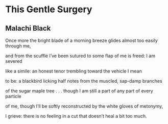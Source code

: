 # This Gentle Surgery
## Malachi Black
Once more the bright blade of a morning breeze
glides almost too easily through me,

and from the scuffle I’ve been sutured to
some flap of me is freed: I am severed

like a simile: an honest tenor
trembling toward the vehicle I mean

to be: a blackbird licking half notes
from the muscled, sap-damp branches

of the sugar maple tree . . . though I am still
a part of any part of every particle

of me, though I’ll be softly reconstructed
by the white gloves of metonymy,

I grieve: there is no feeling in a cut
that doesn’t heal a bit too much.